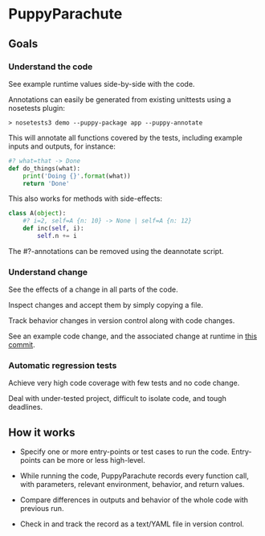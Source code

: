 # PuppyParachute

## Goals

### Understand the code

See example runtime values side-by-side with the code.

Annotations can easily be generated from existing unittests
using a nosetests plugin:

    > nosetests3 demo --puppy-package app --puppy-annotate

This will annotate all functions covered by the tests, including example inputs and outputs, for instance:

```python
#? what=that -> Done
def do_things(what):
    print('Doing {}'.format(what))
    return 'Done'
```

This also works for methods with side-effects:

```python
class A(object):
    #? i=2, self=A {n: 10} -> None | self=A {n: 12}
    def inc(self, i):
        self.n += i
```

The #?-annotations can be removed using the deannotate script.

### Understand change

See the effects of a change in all parts of the code.

Inspect changes and accept them by simply copying a file.

Track behavior changes in version control along with code changes.

See an example code change, and the associated change at runtime
in [this commit](https://github.com/naure/PuppyParachute/commit/5532a66eef52b2798fd279748f830ff1f6ab0a79).


### Automatic regression tests

Achieve very high code coverage with few tests and no code change.

Deal with under-tested project, difficult to isolate code, and tough deadlines.


## How it works

* Specify one or more entry-points or test cases to run the code. Entry-points can be more or
  less high-level.

* While running the code, PuppyParachute records every function call, with parameters, relevant environment, behavior, and return values.

* Compare differences in outputs and behavior of the whole code with previous run.

* Check in and track the record as a text/YAML file in version control.

